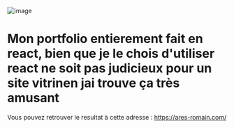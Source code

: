 ![image](https://user-images.githubusercontent.com/95536872/208217416-b3fdc8d9-849c-4b0e-a1da-9354461a6b8b.png)


# Mon portfolio entierement fait en react, bien que je le chois d'utiliser react ne soit pas judicieux pour un site vitrinen jai trouve ça très amusant

Vous pouvez retrouver le resultat à cette adresse : https://ares-romain.com/


